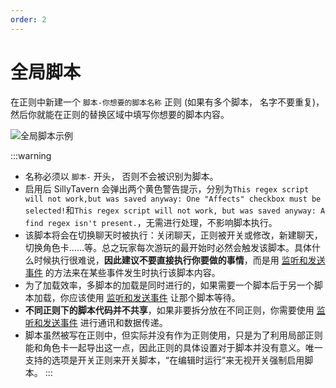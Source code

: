 ```yaml
---
order: 2
---
```

# 全局脚本

在正则中新建一个 `脚本-你想要的脚本名称` 正则 (如果有多个脚本， 名字不要重复)， 然后你就能在正则的替换区域中填写你想要的脚本内容。

![全局脚本示例](/全局脚本.jpg)

:::warning
- 名称必须以 `脚本-` 开头， 否则不会被识别为脚本。
- 启用后 SillyTavern 会弹出两个黄色警告提示，分别为`This regex script will not work,but was saved anyway: One "Affects" checkbox must be selected!`和`This regex script will not work, but was saved anyway: A find regex isn't present.`，无需进行处理，不影响脚本执行。
- 该脚本将会在切换聊天时被执行：关闭聊天，正则被开关或修改，新建聊天，切换角色卡……等。总之玩家每次游玩的最开始时必然会触发该脚本。具体什么时候执行很难说，**因此建议不要直接执行你要做的事情**，而是用 [监听和发送事件](../功能详情/监听和发送事件#监听和发送事件) 的方法来在某些事件发生时执行该脚本内容。
- 为了加载效率，多脚本的加载是同时进行的，如果需要一个脚本后于另一个脚本加载，你应该使用 [监听和发送事件](../功能详情/监听和发送事件#监听和发送事件) 让那个脚本等待。
- **不同正则下的脚本代码并不共享**，如果非要拆分放在不同正则，你需要使用 [监听和发送事件](../功能详情/监听和发送事件#监听和发送事件) 进行通讯和数据传递。
- 脚本虽然被写在正则中，但实际并没有作为正则使用，只是为了利用局部正则能和角色卡一起导出这一点，因此正则的具体设置对于脚本并没有意义。唯一支持的选项是开关正则来开关脚本，“在编辑时运行”来无视开关强制启用脚本。
:::
